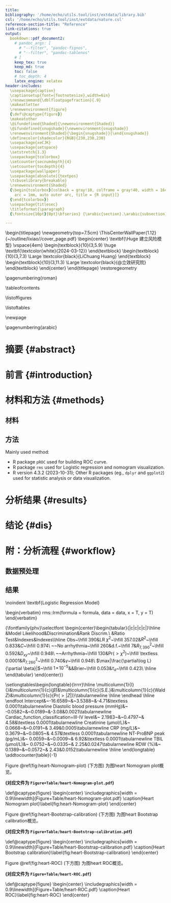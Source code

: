 ```yaml
---
title: 
bibliography: '/home/echo/utils.tool/inst/extdata/library.bib'
csl: '/home/echo/utils.tool/inst/extdata/nature.csl'
reference-section-title: "Reference"
link-citations: true
output:
  bookdown::pdf_document2:
    # pandoc_args: [
      # "--filter", "pandoc-fignos",
      # "--filter", "pandoc-tablenos"
    # ]
    keep_tex: true
    keep_md: true
    toc: false
    # toc_depth: 4
    latex_engine: xelatex
header-includes:
  \usepackage{caption}
  \captionsetup{font={footnotesize},width=6in}
  \renewcommand{\dblfloatpagefraction}{.9}
  \makeatletter
  \renewenvironment{figure}
  {\def\@captype{figure}}
  \makeatother
  \@ifundefined{Shaded}{\newenvironment{Shaded}}
  \@ifundefined{snugshade}{\newenvironment{snugshade}}
  \renewenvironment{Shaded}{\begin{snugshade}}{\end{snugshade}}
  \definecolor{shadecolor}{RGB}{230,230,230}
  \usepackage{xeCJK}
  \usepackage{setspace}
  \setstretch{1.3} 
  \usepackage{tcolorbox}
  \setcounter{secnumdepth}{4}
  \setcounter{tocdepth}{4}
  \usepackage{wallpaper}
  \usepackage[absolute]{textpos}
  \tcbuselibrary{breakable}
  \renewenvironment{Shaded}
  {\begin{tcolorbox}[colback = gray!10, colframe = gray!40, width = 16cm,
    arc = 1mm, auto outer arc, title = {R input}]}
  {\end{tcolorbox}}
  \usepackage{titlesec}
  \titleformat{\paragraph}
  {\fontsize{10pt}{0pt}\bfseries} {\arabic{section}.\arabic{subsection}.\arabic{subsubsection}.\arabic{paragraph}} {1em} {} []

---
```







\begin{titlepage} \newgeometry{top=7.5cm}
\ThisCenterWallPaper{1.12}{~/outline/lixiao//cover_page.pdf}
\begin{center} \textbf{\Huge 建立风险模型}
\vspace{4em} \begin{textblock}{10}(3,5.9) \huge
\textbf{\textcolor{white}{2024-03-12}}
\end{textblock} \begin{textblock}{10}(3,7.3)
\Large \textcolor{black}{LiChuang Huang}
\end{textblock} \begin{textblock}{10}(3,11.3)
\Large \textcolor{black}{@立效研究院}
\end{textblock} \end{center} \end{titlepage}
\restoregeometry

\pagenumbering{roman}

\tableofcontents

\listoffigures

\listoftables

\newpage

\pagenumbering{arabic}

# 摘要 {#abstract}



# 前言 {#introduction}

# 材料和方法 {#methods}

## 材料



## 方法

Mainly used method:

- R package `pROC` used for building ROC curve.
- R package `rms` used for Logistic regression and nomogram visualization.
- R version 4.3.2 (2023-10-31); Other R packages (eg., `dplyr` and `ggplot2`) used for statistic analysis or data visualization.

# 分析结果 {#results}

# 结论 {#dis}

# 附：分析流程 {#workflow}

## 数据预处理



## 结果


\noindent \textbf{Logistic Regression Model}

\begin{verbatim}
rms::lrm(formula = formula, data = data, x = T, y = T)
\end{verbatim}

{\fontfamily{phv}\selectfont \begin{center}\begin{tabular}{|c|c|c|c|}\hline
&Model Likelihood&Discrimination&Rank Discrim.\\
&Ratio Test&Indexes&Indexes\\\hline
Obs~\hfill 390&LR $\chi^{2}$~\hfill 357.02&$R^{2}$~\hfill 0.833&$C$~\hfill 0.974\\
~~No arrhythmia~\hfill 260&d.f.~\hfill 7&$R^{2}_{7,390}$~\hfill 0.592&$D_{xy}$~\hfill 0.948\\
~~Arrhythmia~\hfill 130&Pr$(>\chi^{2})$~\hfill \textless 0.0001&$R^{2}_{7,260}$~\hfill 0.740&$\gamma$~\hfill 0.948\\
$\max|\frac{\partial\log L}{\partial \beta}|$~\hfill $1\!\times\!10^{-5}$&&Brier~\hfill 0.053&$\tau_{a}$~\hfill 0.423\\
\hline
\end{tabular}
\end{center}}

\setlongtables\begin{longtable}{lrrrr}\hline
\multicolumn{1}{l}{}&\multicolumn{1}{c}{$\hat{\beta}$}&\multicolumn{1}{c}{S.E.}&\multicolumn{1}{c}{Wald $Z$}&\multicolumn{1}{c}{Pr$(>|Z|)$}\tabularnewline
\hline
\endhead
\hline
\endfoot
Intercept&~-16.6589~&~3.5388~&-4.71&\textless 0.0001\tabularnewline
Diastolic blood pressure (mmHg)&~ -0.0582~&~0.0189~&-3.08&0.0021\tabularnewline
Cardiac\_function\_classification=III-IV level&~  2.1983~&~0.4797~& 4.58&\textless 0.0001\tabularnewline
Creatinine (μmol/L)&~  0.0668~&~0.0191~& 3.49&0.0005\tabularnewline
CRP (mg/L)&~  0.3679~&~0.0805~& 4.57&\textless 0.0001\tabularnewline
NT-ProBNP peak (pg/mL)&~  0.0059~&~0.0009~& 6.92&\textless 0.0001\tabularnewline
TBIL (μmol/L)&~  0.0752~&~0.0335~& 2.25&0.0247\tabularnewline
RDW (\%)&~  0.1389~&~0.0572~& 2.43&0.0152\tabularnewline
\hline
\end{longtable}
\addtocounter{table}{-1}

Figure \@ref(fig:heart-Nomogram-plot) (下方图) 为图heart Nomogram plot概览。

**(对应文件为 `Figure+Table/heart-Nomogram-plot.pdf`)**

\def\@captype{figure}
\begin{center}
\includegraphics[width = 0.9\linewidth]{Figure+Table/heart-Nomogram-plot.pdf}
\caption{Heart Nomogram plot}\label{fig:heart-Nomogram-plot}
\end{center}

Figure \@ref(fig:heart-Bootstrap-calibration) (下方图) 为图heart Bootstrap calibration概览。

**(对应文件为 `Figure+Table/heart-Bootstrap-calibration.pdf`)**

\def\@captype{figure}
\begin{center}
\includegraphics[width = 0.9\linewidth]{Figure+Table/heart-Bootstrap-calibration.pdf}
\caption{Heart Bootstrap calibration}\label{fig:heart-Bootstrap-calibration}
\end{center}

Figure \@ref(fig:heart-ROC) (下方图) 为图heart ROC概览。

**(对应文件为 `Figure+Table/heart-ROC.pdf`)**

\def\@captype{figure}
\begin{center}
\includegraphics[width = 0.9\linewidth]{Figure+Table/heart-ROC.pdf}
\caption{Heart ROC}\label{fig:heart-ROC}
\end{center}




